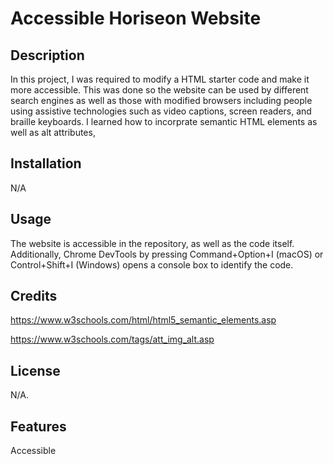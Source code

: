 # Accessible Horiseon Website

## Description

In this project, I was required to modify a HTML starter code and make it more accessible. This was done so the website can be used by different search engines as well as those with modified browsers including people using assistive technologies such as video captions, screen readers, and braille keyboards. I learned how to incorprate semantic HTML elements as well as alt attributes,

## Installation
N/A

## Usage

The website is accessible in the repository, as well as the code itself. Additionally, Chrome DevTools by pressing Command+Option+I (macOS) or Control+Shift+I (Windows) opens a console box to identify the code.

## Credits
https://www.w3schools.com/html/html5_semantic_elements.asp

https://www.w3schools.com/tags/att_img_alt.asp


## License

N/A.


## Features

Accessible
